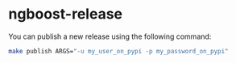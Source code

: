 # ngboost-release

You can publish a new release using the following command:

```bash
make publish ARGS="-u my_user_on_pypi -p my_password_on_pypi"
```
